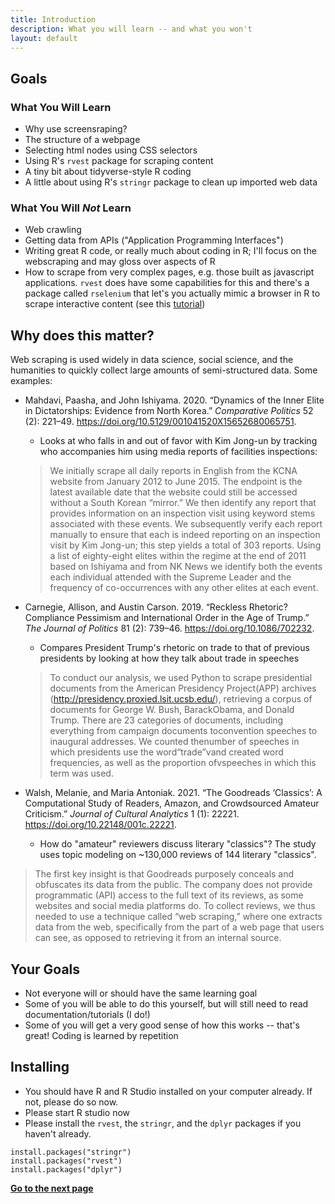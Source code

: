```yaml
---
title: Introduction
description: What you will learn -- and what you won't
layout: default
---
```

## Goals

### What You Will Learn
* Why use screensraping?
* The structure of a webpage
* Selecting html nodes using CSS selectors
* Using R's `rvest` package for scraping content
* A tiny bit about tidyverse-style R coding
* A little about using R's `stringr` package to clean up imported web data

### What You Will _Not_ Learn
* Web crawling
* Getting data from APIs ("Application Programming Interfaces")
* Writing great R code, or really much about coding in R; I'll focus on the webscraping and may gloss over aspects of R
* How to scrape from very complex pages, e.g. those built as javascript applications. `rvest` does have some capabilities for this and there's a package called `rselenium` that let's you actually mimic a browser in R to scrape interactive content (see this [tutorial](https://www.rselenium-teaching.etiennebacher.com/))

## Why does this matter?
Web scraping is used widely in data science, social science, and the humanities to quickly collect large amounts of semi-structured data. Some examples:

* Mahdavi, Paasha, and John Ishiyama. 2020. “Dynamics of the Inner Elite in Dictatorships: Evidence from North Korea.” _Comparative Politics_ 52 (2): 221–49. https://doi.org/10.5129/001041520X15652680065751.
  * Looks at who falls in and out of favor with Kim Jong-un by tracking who accompanies him using media reports of facilities inspections:

  > We initially scrape all daily reports in English from the KCNA website from January 2012 to June 2015. The endpoint is the latest available date that the website could still be accessed without a South Korean “mirror.” We then identify any report that provides information on an inspection visit using keyword stems associated with these events. We subsequently verify each report manually to ensure that each is indeed reporting on an inspection visit by Kim Jong-un; this step yields a total of 303 reports. Using a list of eighty-eight elites within the regime at the end of 2011 based on Ishiyama and from NK News we identify both the events each individual attended with the Supreme Leader and the frequency of co-occurrences with any other elites at each event.


* Carnegie, Allison, and Austin Carson. 2019. “Reckless Rhetoric? Compliance Pessimism and International Order in the Age of Trump.” _The Journal of Politics_ 81 (2): 739–46. https://doi.org/10.1086/702232.
  * Compares President Trump's rhetoric on trade to that of previous presidents by looking at how they talk about trade in speeches
  
  > To conduct our analysis, we used Python to scrape presidential documents from the American Presidency Project(APP) archives (http://presidency.proxied.lsit.ucsb.edu/), retrieving a corpus of documents for George W. Bush, BarackObama, and Donald Trump. There are 23 categories of documents, including everything from campaign documents toconvention speeches to inaugural addresses. We counted thenumber of speeches in which presidents use the word“trade”vand created word frequencies, as well as the proportion ofvspeeches in which this term was used.

* Walsh, Melanie, and Maria Antoniak. 2021. “The Goodreads ‘Classics’: A Computational Study of Readers, Amazon, and Crowdsourced Amateur Criticism.” _Journal of Cultural Analytics_ 1 (1): 22221. https://doi.org/10.22148/001c.22221.
  * How do "amateur" reviewers discuss literary "classics"? The study uses topic modeling on ~130,000 reviews of 144 literary "classics".

> The first key insight is that Goodreads purposely conceals and obfuscates its data  from the public. The company does not provide programmatic (API) access to the  full text of its reviews, as some websites and social media platforms do. To collect reviews, we thus needed to use a technique called “web scraping,” where one  extracts data from the web, specifically from the part of a web page that users can see, as  opposed  to  retrieving  it  from  an  internal  source.


## Your Goals
* Not everyone will or should have the same learning goal
* Some of you will be able to do this yourself, but will still need to read documentation/tutorials (I do!)
* Some of you will get a very good sense of how this works -- that's great! Coding is learned by repetition


## Installing
* You should have R and R Studio installed on your computer already. If not, please do so now.
* Please start R studio now
* Please install the `rvest`, the `stringr`, and the  `dplyr` packages if you haven't already.
```
install.packages("stringr")
install.packages("rvest")
install.packages("dplyr")
```

**[Go to the next page](web-structure-basics)**
